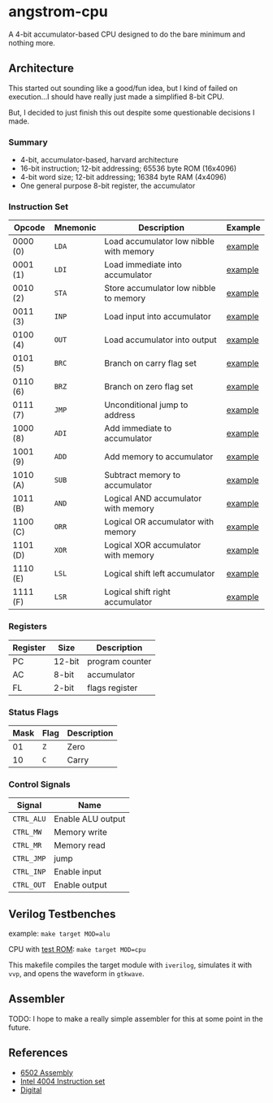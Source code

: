 # angstrom-cpu

A 4-bit accumulator-based CPU designed to do the bare minimum and nothing more. 

## Architecture

This started out sounding like a good/fun idea, but I kind of failed on
execution...I should have really just made a simplified 8-bit CPU. 

But, I decided to just finish this out despite some questionable decisions I made.

### Summary

- 4-bit, accumulator-based, harvard architecture
- 16-bit instruction; 12-bit addressing; 65536 byte ROM (16x4096)
- 4-bit word size; 12-bit addressing; 16384 byte RAM (4x4096)
- One general purpose 8-bit register, the accumulator

### Instruction Set

| Opcode   | Mnemonic | Description | Example |
| -------- | -------- | ----------- | ------- |
| 0000 (0) | `LDA`    | Load accumulator low nibble with memory | [example](asm/0000_LDA.asm) | 
| 0001 (1) | `LDI`    | Load immediate into accumulator         | [example](asm/0001_LDI.asm) | 
| 0010 (2) | `STA`    | Store accumulator low nibble to memory  | [example](asm/0010_STA.asm) | 
| 0011 (3) | `INP`    | Load input into accumulator             | [example](asm/0011_INP.asm) | 
| 0100 (4) | `OUT`    | Load accumulator into output            | [example](asm/0100_OUT.asm) | 
| 0101 (5) | `BRC`    | Branch on carry flag set                | [example](asm/0101_BRC.asm) | 
| 0110 (6) | `BRZ`    | Branch on zero flag set                 | [example](asm/0110_BRZ.asm) | 
| 0111 (7) | `JMP`    | Unconditional jump to address           | [example](asm/0111_JMP.asm) | 
| 1000 (8) | `ADI`    | Add immediate to accumulator            | [example](asm/1000_ADI.asm) | 
| 1001 (9) | `ADD`    | Add memory to accumulator               | [example](asm/1001_ADD.asm) | 
| 1010 (A) | `SUB`    | Subtract memory to accumulator          | [example](asm/1010_SUB.asm) | 
| 1011 (B) | `AND`    | Logical AND accumulator with memory     | [example](asm/1011_AND.asm) | 
| 1100 (C) | `ORR`    | Logical OR accumulator with memory      | [example](asm/1100_ORR.asm) | 
| 1101 (D) | `XOR`    | Logical XOR accumulator with memory     | [example](asm/1101_XOR.asm) | 
| 1110 (E) | `LSL`    | Logical shift left accumulator          | [example](asm/1110_LSL.asm) | 
| 1111 (F) | `LSR`    | Logical shift right accumulator         | [example](asm/1111_LSR.asm) | 

### Registers

| Register | Size   | Description     |
| -------- | ------ | ---------       |
| PC       | 12-bit | program counter |
| AC       | 8-bit  | accumulator     |
| FL       | 2-bit  | flags register  |

### Status Flags

| Mask | Flag  | Description |
| ---- | ----- | ----------- |
| 01   | `Z`   | Zero  |
| 10   | `C`   | Carry |

### Control Signals

| Signal     | Name |
| ---------- | ---- |
| `CTRL_ALU` | Enable ALU output |
| `CTRL_MW`  | Memory write |
| `CTRL_MR`  | Memory read  |
| `CTRL_JMP` | jump |
| `CTRL_INP` | Enable input |
| `CTRL_OUT` | Enable output |

## Verilog Testbenches

example: `make target MOD=alu`

CPU with [test ROM](test/test_rom.txt): `make target MOD=cpu`

This makefile compiles the target module with `iverilog`, 
simulates it with `vvp`, and opens the waveform in `gtkwave`.

## Assembler

TODO: I hope to make a really simple assembler for this at some point in the future.

## References

- [6502 Assembly](https://en.wikibooks.org/wiki/6502_Assembly)
- [Intel 4004 Instruction set](http://e4004.szyc.org/iset.html)
- [Digital](https://github.com/hneemann/Digital)
